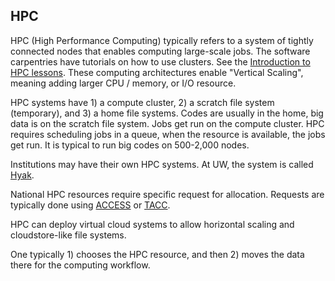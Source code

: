 
## HPC
HPC (High Performance Computing) typically refers to a system of tightly connected nodes that enables computing large-scale jobs. The software carpentries have tutorials on how to use clusters. See the [Introduction to HPC lessons](https://epcced.github.io/hpc-intro/). These computing architectures enable "Vertical Scaling", meaning adding larger CPU / memory, or I/O resource. 

HPC systems have 1) a compute cluster, 2) a scratch file system (temporary), and 3) a home file systems. Codes are usually in the home, big data is on the scratch file system. Jobs get run on the compute cluster. HPC requires scheduling jobs in a queue, when the resource is available, the jobs get run. It is typical to run big codes on 500-2,000 nodes. 

Institutions may have their own HPC systems. At UW, the system is called [Hyak](https://hyak.uw.edu/).

National HPC resources require specific request for allocation. Requests are typically done using [ACCESS](https://allocations.access-ci.org/) or [TACC](https://www.tacc.utexas.edu/).


HPC can deploy virtual cloud systems to allow horizontal scaling and cloudstore-like file systems.

One typically 1) chooses the HPC resource, and then 2) moves the data there for the computing workflow.
